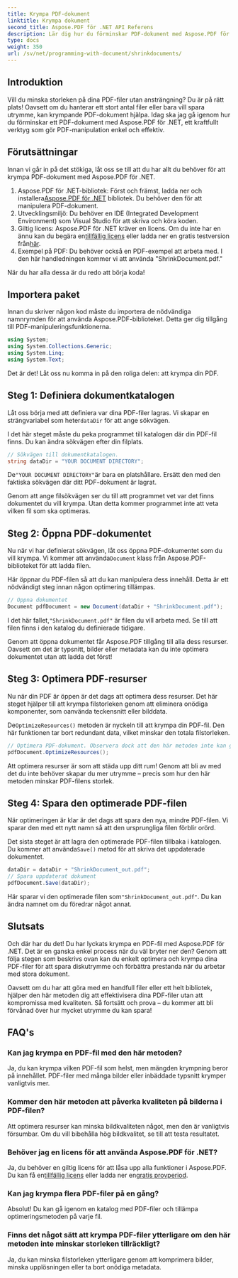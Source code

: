 ```yaml
---
title: Krympa PDF-dokument
linktitle: Krympa dokument
second_title: Aspose.PDF för .NET API Referens
description: Lär dig hur du förminskar PDF-dokument med Aspose.PDF för .NET i den här steg-för-steg-guiden. Optimera PDF-resurser och minska filstorleken utan att kompromissa med kvaliteten.
type: docs
weight: 350
url: /sv/net/programming-with-document/shrinkdocuments/
---
```

## Introduktion

Vill du minska storleken på dina PDF-filer utan ansträngning? Du är på rätt plats! Oavsett om du hanterar ett stort antal filer eller bara vill spara utrymme, kan krympande PDF-dokument hjälpa. Idag ska jag gå igenom hur du förminskar ett PDF-dokument med Aspose.PDF för .NET, ett kraftfullt verktyg som gör PDF-manipulation enkel och effektiv.

## Förutsättningar

Innan vi går in på det stökiga, låt oss se till att du har allt du behöver för att krympa PDF-dokument med Aspose.PDF för .NET.

1.  Aspose.PDF för .NET-bibliotek: Först och främst, ladda ner och installera[Aspose.PDF för .NET](https://releases.aspose.com/pdf/net/) bibliotek. Du behöver den för att manipulera PDF-dokument.
2. Utvecklingsmiljö: Du behöver en IDE (Integrated Development Environment) som Visual Studio för att skriva och köra koden.
3.  Giltig licens: Aspose.PDF för .NET kräver en licens. Om du inte har en ännu kan du begära en[tillfällig licens](https://purchase.aspose.com/temporary-license/) eller ladda ner en gratis testversion från[här](https://releases.aspose.com/).
4. Exempel på PDF: Du behöver också en PDF-exempel att arbeta med. I den här handledningen kommer vi att använda "ShrinkDocument.pdf."

När du har alla dessa är du redo att börja koda!


## Importera paket

Innan du skriver någon kod måste du importera de nödvändiga namnrymden för att använda Aspose.PDF-biblioteket. Detta ger dig tillgång till PDF-manipuleringsfunktionerna.

```csharp
using System;
using System.Collections.Generic;
using System.Linq;
using System.Text;
```

Det är det! Låt oss nu komma in på den roliga delen: att krympa din PDF.

## Steg 1: Definiera dokumentkatalogen

 Låt oss börja med att definiera var dina PDF-filer lagras. Vi skapar en strängvariabel som heter`dataDir` för att ange sökvägen.

I det här steget måste du peka programmet till katalogen där din PDF-fil finns. Du kan ändra sökvägen efter din filplats.

```csharp
// Sökvägen till dokumentkatalogen.
string dataDir = "YOUR DOCUMENT DIRECTORY";
```

 De`"YOUR DOCUMENT DIRECTORY"`är bara en platshållare. Ersätt den med den faktiska sökvägen där ditt PDF-dokument är lagrat.

Genom att ange filsökvägen ser du till att programmet vet var det finns dokumentet du vill krympa. Utan detta kommer programmet inte att veta vilken fil som ska optimeras.


## Steg 2: Öppna PDF-dokumentet

 Nu när vi har definierat sökvägen, låt oss öppna PDF-dokumentet som du vill krympa. Vi kommer att använda`Document` klass från Aspose.PDF-biblioteket för att ladda filen.

Här öppnar du PDF-filen så att du kan manipulera dess innehåll. Detta är ett nödvändigt steg innan någon optimering tillämpas.

```csharp
// Öppna dokumentet
Document pdfDocument = new Document(dataDir + "ShrinkDocument.pdf");
```

 I det här fallet,`"ShrinkDocument.pdf"` är filen du vill arbeta med. Se till att filen finns i den katalog du definierade tidigare.

Genom att öppna dokumentet får Aspose.PDF tillgång till alla dess resurser. Oavsett om det är typsnitt, bilder eller metadata kan du inte optimera dokumentet utan att ladda det först!

## Steg 3: Optimera PDF-resurser

Nu när din PDF är öppen är det dags att optimera dess resurser. Det här steget hjälper till att krympa filstorleken genom att eliminera onödiga komponenter, som oanvända teckensnitt eller bilddata.

 De`OptimizeResources()` metoden är nyckeln till att krympa din PDF-fil. Den här funktionen tar bort redundant data, vilket minskar den totala filstorleken.

```csharp
// Optimera PDF-dokument. Observera dock att den här metoden inte kan garantera att dokument krymper
pdfDocument.OptimizeResources();
```

Att optimera resurser är som att städa upp ditt rum! Genom att bli av med det du inte behöver skapar du mer utrymme – precis som hur den här metoden minskar PDF-filens storlek.

## Steg 4: Spara den optimerade PDF-filen

När optimeringen är klar är det dags att spara den nya, mindre PDF-filen. Vi sparar den med ett nytt namn så att den ursprungliga filen förblir orörd.

 Det sista steget är att lagra den optimerade PDF-filen tillbaka i katalogen. Du kommer att använda`Save()` metod för att skriva det uppdaterade dokumentet.

```csharp
dataDir = dataDir + "ShrinkDocument_out.pdf";
// Spara uppdaterat dokument
pdfDocument.Save(dataDir);
```

 Här sparar vi den optimerade filen som`"ShrinkDocument_out.pdf"`. Du kan ändra namnet om du föredrar något annat.

## Slutsats

Och där har du det! Du har lyckats krympa en PDF-fil med Aspose.PDF för .NET. Det är en ganska enkel process när du väl bryter ner den? Genom att följa stegen som beskrivs ovan kan du enkelt optimera och krympa dina PDF-filer för att spara diskutrymme och förbättra prestanda när du arbetar med stora dokument.

Oavsett om du har att göra med en handfull filer eller ett helt bibliotek, hjälper den här metoden dig att effektivisera dina PDF-filer utan att kompromissa med kvaliteten. Så fortsätt och prova – du kommer att bli förvånad över hur mycket utrymme du kan spara!

## FAQ's

### Kan jag krympa en PDF-fil med den här metoden?
Ja, du kan krympa vilken PDF-fil som helst, men mängden krympning beror på innehållet. PDF-filer med många bilder eller inbäddade typsnitt krymper vanligtvis mer.

### Kommer den här metoden att påverka kvaliteten på bilderna i PDF-filen?
Att optimera resurser kan minska bildkvaliteten något, men den är vanligtvis försumbar. Om du vill bibehålla hög bildkvalitet, se till att testa resultatet.

### Behöver jag en licens för att använda Aspose.PDF för .NET?
Ja, du behöver en giltig licens för att låsa upp alla funktioner i Aspose.PDF. Du kan få en[tillfällig licens](https://purchase.aspose.com/temporary-license/) eller ladda ner en[gratis provperiod](https://releases.aspose.com/).

### Kan jag krympa flera PDF-filer på en gång?
Absolut! Du kan gå igenom en katalog med PDF-filer och tillämpa optimeringsmetoden på varje fil.

### Finns det något sätt att krympa PDF-filer ytterligare om den här metoden inte minskar storleken tillräckligt?
Ja, du kan minska filstorleken ytterligare genom att komprimera bilder, minska upplösningen eller ta bort onödiga metadata.